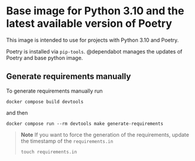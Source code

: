# Base image for Python 3.10 and the latest available version of Poetry

This image is intended to use for projects with Python 3.10 and Poetry.

Poetry is installed via `pip-tools`. @dependabot manages the updates
of Poetry and base python image.

## Generate requirements manually

To generate requirements manually run

```shell
docker compose build devtools
```

and then

```shell
docker compose run --rm devtools make generate-requirements
```

>**Note** If you want to force the generation of the requirements,
> update the timestamp of the `requirements.in`
>
> ```shell
> touch requirements.in
> ```
